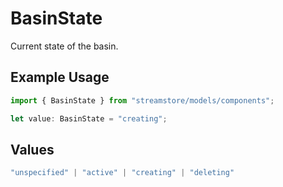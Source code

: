 # BasinState

Current state of the basin.

## Example Usage

```typescript
import { BasinState } from "streamstore/models/components";

let value: BasinState = "creating";
```

## Values

```typescript
"unspecified" | "active" | "creating" | "deleting"
```